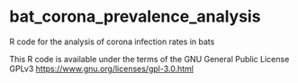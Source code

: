 # bat_corona_prevalence_analysis
R code for the analysis of corona infection rates in bats

This R code is available under the terms of the GNU General Public License GPLv3 https://www.gnu.org/licenses/gpl-3.0.html
